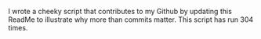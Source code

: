 I wrote a cheeky script that contributes to my Github by updating this ReadMe to illustrate why more than commits matter. This script has run 304 times.